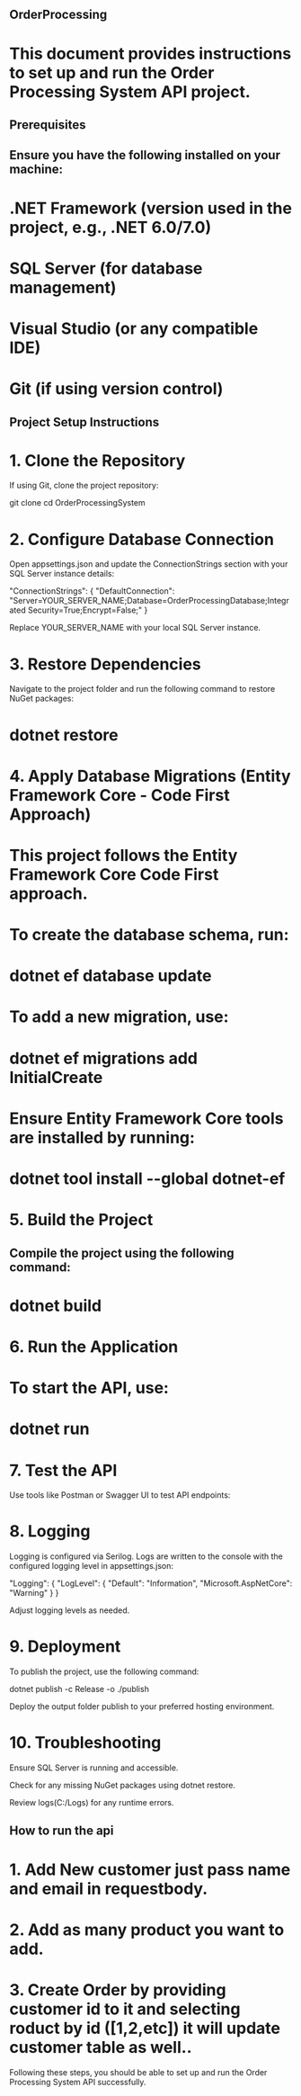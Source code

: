 ## OrderProcessing
# This document provides instructions to set up and run the Order Processing System API project.

## Prerequisites

## Ensure you have the following installed on your machine:

# .NET Framework (version used in the project, e.g., .NET 6.0/7.0)

# SQL Server (for database management)

# Visual Studio (or any compatible IDE)

# Git (if using version control)

## Project Setup Instructions

# 1. Clone the Repository

If using Git, clone the project repository:

  git clone 
  cd OrderProcessingSystem

# 2. Configure Database Connection

Open appsettings.json and update the ConnectionStrings section with your SQL Server instance details:

  "ConnectionStrings": {
    "DefaultConnection": "Server=YOUR_SERVER_NAME;Database=OrderProcessingDatabase;Integrated Security=True;Encrypt=False;"
  }

Replace YOUR_SERVER_NAME with your local SQL Server instance.

# 3. Restore Dependencies

Navigate to the project folder and run the following command to restore NuGet packages:

  # dotnet restore

# 4. Apply Database Migrations (Entity Framework Core - Code First Approach)

# This project follows the Entity Framework Core Code First approach.
# To create the database schema, run:

  # dotnet ef database update

# To add a new migration, use:

  # dotnet ef migrations add InitialCreate

# Ensure Entity Framework Core tools are installed by running:

  # dotnet tool install --global dotnet-ef

# 5. Build the Project

## Compile the project using the following command:

 # dotnet build

# 6. Run the Application

# To start the API, use:

  # dotnet run

# 7. Test the API

Use tools like Postman or Swagger UI to test API endpoints:
# 8. Logging

Logging is configured via Serilog. Logs are written to the console with the configured logging level in appsettings.json:

  "Logging": {
    "LogLevel": {
      "Default": "Information",
      "Microsoft.AspNetCore": "Warning"
    }
  }

Adjust logging levels as needed.

# 9. Deployment

To publish the project, use the following command:

  dotnet publish -c Release -o ./publish

Deploy the output folder publish to your preferred hosting environment.

# 10. Troubleshooting

Ensure SQL Server is running and accessible.

Check for any missing NuGet packages using dotnet restore.

Review logs(C:/Logs) for any runtime errors.

## How to run the api
# 1. Add New customer just pass name and email in requestbody.
# 2. Add as many product you want to add.
# 3. Create Order by providing customer id to it and selecting roduct by id ([1,2,etc]) it will update customer table as well..

Following these steps, you should be able to set up and run the Order Processing System API successfully.
